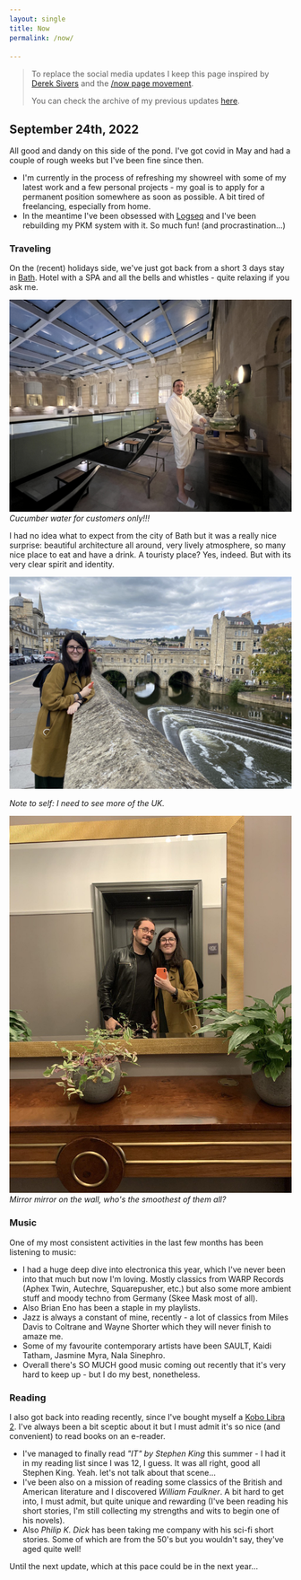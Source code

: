 ```yaml
---
layout: single
title: Now
permalink: /now/

---
```

> To replace the social media updates I keep this page inspired by [Derek Sivers](http://sivers.org/) and the [/now page movement](https://nownownow.com/about).
>
> You can check the archive of my previous updates [here](https://blog.mauromotion.com/now-archive/).

## September 24th, 2022

All good and dandy on this side of the pond. I've got covid in May and had a couple of rough weeks but I've been fine since then.

- I'm currently in the process of refreshing my showreel with some of my latest work and a few personal projects - my goal is to apply for a permanent position somewhere as soon as possible. A bit tired of freelancing, especially from home.
- In the meantime I've been obsessed with [Logseq](https://logseq.com/) and I've been rebuilding my PKM system with it. So much fun! (and procrastination...)

### Traveling  
On the (recent) holidays side, we've just got back from a short 3 days stay in [Bath](https://www.historic-uk.com/HistoryMagazine/DestinationsUK/Bath/). Hotel with a SPA and all the bells and whistles - quite relaxing if you ask me.

![cucumber water](/assets/images/IMG_8086.JPG)
*Cucumber water for customers only!!!*

I had no idea what to expect from the city of Bath but it was a really nice surprise: beautiful architecture all around, very lively atmosphere, so many nice place to eat and have a drink. A touristy place? Yes, indeed. But with its very clear spirit and identity.

![beauties of Bath](/assets/images/Bath_Flavia.jpg)

*Note to self: I need to see more of the UK.*

![mirror mirror on the wall](/assets/images/photo_2022-09-24_17-26-52.jpg)
*Mirror mirror on the wall, who's the smoothest of them all?*


### Music
One of my most consistent activities in the last few months has been listening to music:  
- I had a huge deep dive into electronica this year, which I've never been into that much but now I'm loving. Mostly classics from WARP Records (Aphex Twin, Autechre, Squarepusher, etc.) but also some more ambient stuff and moody techno from Germany (Skee Mask most of all).
- Also Brian Eno has been a staple in my playlists.
- Jazz is always a constant of mine, recently - a lot of classics from Miles Davis to Coltrane and Wayne Shorter which they will never finish to amaze me.  
- Some of my favourite contemporary artists have been SAULT, Kaidi Tatham, Jasmine Myra, Nala Sinephro.  
- Overall there's SO MUCH good music coming out recently that it's very hard to keep up - but I do my best, nonetheless.

### Reading  
I also got back into reading recently, since I've bought myself a [Kobo Libra 2](https://us.kobobooks.com/products/kobo-libra-2). I've always been a bit sceptic about it but I must admit it's so nice (and convenient) to read books on an e-reader.
- I've managed to finally read *"IT" by Stephen King* this summer - I had it in my reading list since I was 12, I guess. It was all right, good all Stephen King. Yeah. let's not talk about that scene...
- I've been also on a mission of reading some classics of the British and American literature and I discovered *William Faulkner*. A bit hard to get into, I must admit, but quite unique and rewarding (I've been reading his short stories, I'm still collecting my strengths and wits to begin one of his novels).  
- Also *Philip K. Dick* has been taking me company with his sci-fi short stories. Some of which are from the 50's but you wouldn't say, they've aged quite well!

Until the next update, which at this pace could be in the next year...
